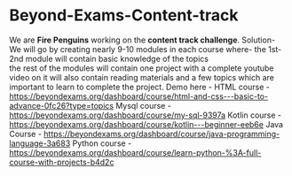 # Beyond-Exams-Content-track
We are **Fire Penguins** working on the **content track challenge**.
Solution-
We will go by creating nearly 9-10 modules in each course where-
the 1st-2nd module will contain basic knowledge of the topics  
the rest of the modules will contain one project with a complete youtube video on it 
will also contain reading materials and a few topics which are important to learn to complete the project.
Demo here -
HTML course - https://beyondexams.org/dashboard/course/html-and-css---basic-to-advance-0fc26?type=topics
Mysql course - https://beyondexams.org/dashboard/course/my-sql-9397a
Kotlin course - https://beyondexams.org/dashboard/course/kotlin---beginner-eeb6e
Java Course - https://beyondexams.org/dashboard/course/java-programming-language-3a683
Python course - https://beyondexams.org/dashboard/course/learn-python-%3A-full-course-with-projects-b4d2c
